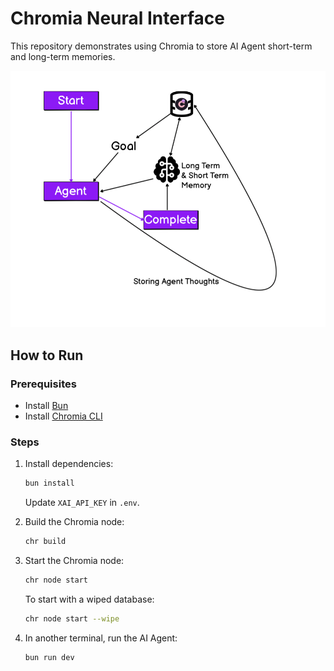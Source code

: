 # Chromia Neural Interface

This repository demonstrates using Chromia to store AI Agent short-term and long-term memories.

![](demo.png)

## How to Run

### Prerequisites
- Install [Bun](https://bun.sh/)
- Install [Chromia CLI](https://docs.chromia.com/intro/installation/cli-installation)

### Steps
1. Install dependencies:
   ```sh
   bun install
   ```
   Update `XAI_API_KEY` in `.env`.

2. Build the Chromia node:
   ```sh
   chr build
   ```

3. Start the Chromia node:
   ```sh
   chr node start
   ```
   To start with a wiped database:
   ```sh
   chr node start --wipe
   ```

4. In another terminal, run the AI Agent:
   ```sh
   bun run dev
   ```
